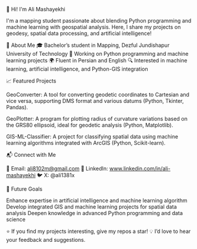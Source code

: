 👋 Hi! I'm Ali Mashayekhi

I'm a mapping student passionate about blending Python programming and machine learning with geospatial analysis. Here, I share my projects on geodesy, spatial data processing, and artificial intelligence!

🚀 About Me
🎓 Bachelor’s student in Mapping, Dezful Jundishapur University of Technology
💼 Working on Python programming and machine learning projects
🌍 Fluent in Persian and English
🔍 Interested in machine learning, artificial intelligence, and Python-GIS integration

📈 Featured Projects

GeoConverter: A tool for converting geodetic coordinates to Cartesian and vice versa, supporting DMS format and various datums (Python, Tkinter, Pandas).

GeoPlotter: A program for plotting radius of curvature variations based on the GRS80 ellipsoid, ideal for geodetic analysis (Python, Matplotlib).

GIS-ML-Classifier: A project for classifying spatial data using machine learning algorithms integrated with ArcGIS (Python, Scikit-learn).

📬 Connect with Me

📧 Email: ali8102m@gmail.com
💼 LinkedIn: www.linkedin.com/in/ali-mashayekhi
🐦 X: @ali1381x

🎯 Future Goals

Enhance expertise in artificial intelligence and machine learning algorithm
Develop integrated GIS and machine learning projects for spatial data analysis
Deepen knowledge in advanced Python programming and data science

⭐ If you find my projects interesting, give my repos a star!
💡 I’d love to hear your feedback and suggestions.
